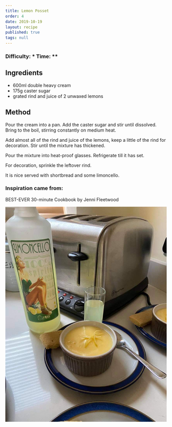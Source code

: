 ```yaml
---
title: Lemon Posset
order: 4
date: 2019-10-19
layout: recipe
published: true
tags: null
---
```

### Difficulty: \*  Time: \**

## Ingredients

* 600ml double heavy cream
* 175g caster sugar
* grated rind and juice of 2 unwaxed lemons



## Method

Pour the cream into a pan. Add the caster sugar and stir until dissolved. Bring to the boil, stirring constantly on medium heat. 

Add almost all of the rind and juice of the lemons, keep a little of the rind for decoration. Stir until the mixture has thickened.

Pour the mixture into heat-proof glasses. Refrigerate till it has set. 

For decoration, sprinkle the leftover rind. 

It is nice served with shortbread and some limoncello.

### Inspiration came from: 

BEST-EVER 30-minute Cookbook by Jenni Fleetwood



![Lemon posset with a side of shortbread and a shot glass of limoncello](../uploads/lemonposset.jpg "Lemon Posset")